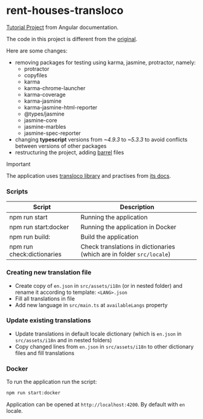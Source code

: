 # rent-houses-transloco

[Tutorial Project](https://angular.dev/tutorials/first-app) from Angular documentation.

The code in this project is different from the [original](https://goo.gle/42j4NjS).

Here are some changes:

* removing packages for testing using karma, jasmine, protractor, namely:
  * protractor
  * copyfiles
  * karma
  * karma-chrome-launcher
  * karma-coverage
  * karma-jasmine
  * karma-jasmine-html-reporter
  * @types/jasmine
  * jasmine-core
  * jasmine-marbles
  * jasmine-spec-reporter
* changing **typescript** versions from *~4.9.3* to *~5.3.3* to avoid conflicts between versions of other packages
* restructuring the project, adding [barrel](https://basarat.gitbook.io/typescript/main-1/barrel) files

> [!IMPORTANT]  
> The application uses [transloco library](https://www.npmjs.com/package/@jsverse/transloco) and practises from [its docs](https://jsverse.github.io/transloco/).

### Scripts

| Script                                     | Description                                                                                                                |
|--------------------------------------------|----------------------------------------------------------------------------------------------------------------------------|
| npm run start                              | Running the application                                                                                                    |
| npm run start:docker                       | Running the application in Docker                                                                                          |
| npm run build:                             | Build the application                                                                                                      |
| npm run check:dictionaries                 | Check translations in dictionaries (which are in folder `src/locale`)                                                      |

### Creating new translation file

* Create copy of `en.json` in `src/assets/i18n` (or in nested folder) and rename it according to template: `<LANG>.json`
* Fill all translations in file
* Add new language in `src/main.ts` at `availableLangs` property

### Update existing translations

* Update translations in default locale dictionary (which is `en.json` in `src/assets/i18n` and in nested folders)
* Copy changed lines from `en.json` in `src/assets/i18n` to other dictionary files and fill translations

### Docker

To run the application run the script:

```bash
npm run start:docker
```

Application can be opened at `http://localhost:4200`. By default with `en` locale.
